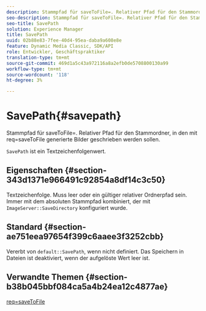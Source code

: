 ```yaml
---
description: Stammpfad für saveToFile=. Relativer Pfad für den Stammordner, in den mit req=saveToFile generierte Bilder geschrieben werden sollen.
seo-description: Stammpfad für saveToFile=. Relativer Pfad für den Stammordner, in den mit req=saveToFile generierte Bilder geschrieben werden sollen.
seo-title: SavePath
solution: Experience Manager
title: SavePath
uuid: 02b88e83-7fee-40d4-95ea-daba9a608e8e
feature: Dynamic Media Classic, SDK/API
role: Entwickler, Geschäftspraktiker
translation-type: tm+mt
source-git-commit: 469d1a5c43a972116a8a2efb0de5708800130a99
workflow-type: tm+mt
source-wordcount: '118'
ht-degree: 3%

---
```



# SavePath{#savepath}

Stammpfad für saveToFile=. Relativer Pfad für den Stammordner, in den mit req=saveToFile generierte Bilder geschrieben werden sollen.

`SavePath` ist ein Textzeichenfolgenwert.

## Eigenschaften {#section-343d1371e966491c92854a8df14c3c50}

Textzeichenfolge. Muss leer oder ein gültiger relativer Ordnerpfad sein. Immer mit dem absoluten Stammpfad kombiniert, der mit `ImageServer::SaveDirectory` konfiguriert wurde.

## Standard {#section-ae751eea97654f399c6aaee3f3252cbb}

Vererbt von `default::SavePath`, wenn nicht definiert. Das Speichern in Dateien ist deaktiviert, wenn der aufgelöste Wert leer ist.

## Verwandte Themen {#section-b38b045bbf084ca5a4b24ea12c4877ae}

[req=saveToFile](../../../../../is-api/http-ref/image-serving-api-ref/c-http-protocol-reference/c-command-reference/r-req/r-req.md#reference-907cdb4a97034db7ad94695f25552e76)
